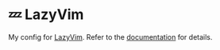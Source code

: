 # 💤 LazyVim

My config for [LazyVim](https://github.com/LazyVim/LazyVim).
Refer to the [documentation](https://lazyvim.github.io/installation) for details.
